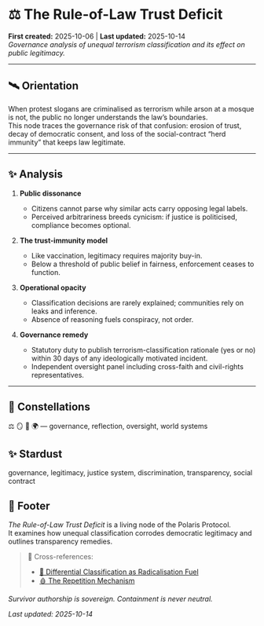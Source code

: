 # ⚖️ The Rule-of-Law Trust Deficit
**First created:** 2025-10-06 | **Last updated:** 2025-10-14  
*Governance analysis of unequal terrorism classification and its effect on public legitimacy.*

---

## 🛰️ Orientation  
When protest slogans are criminalised as terrorism while arson at a mosque is not, the public no longer understands the law’s boundaries.  
This node traces the governance risk of that confusion: erosion of trust, decay of democratic consent, and loss of the social-contract “herd immunity” that keeps law legitimate.

---

## ✨ Analysis  

1. **Public dissonance**  
   - Citizens cannot parse why similar acts carry opposing legal labels.  
   - Perceived arbitrariness breeds cynicism: if justice is politicised, compliance becomes optional.  

2. **The trust-immunity model**  
   - Like vaccination, legitimacy requires majority buy-in.  
   - Below a threshold of public belief in fairness, enforcement ceases to function.  

3. **Operational opacity**  
   - Classification decisions are rarely explained; communities rely on leaks and inference.  
   - Absence of reasoning fuels conspiracy, not order.  

4. **Governance remedy**  
   - Statutory duty to publish terrorism-classification rationale (yes or no) within 30 days of any ideologically motivated incident.  
   - Independent oversight panel including cross-faith and civil-rights representatives.  

---

## 🌌 Constellations  
⚖️ 🪞 🧿 🌍 — governance, reflection, oversight, world systems  

## ✨ Stardust  
governance, legitimacy, justice system, discrimination, transparency, social contract  

## 🏮 Footer  
*The Rule-of-Law Trust Deficit* is a living node of the Polaris Protocol.  
It examines how unequal classification corrodes democratic legitimacy and outlines transparency remedies.  

> 📡 Cross-references:
> 
> - [🧨 Differential Classification as Radicalisation Fuel](../../🪬_Radicalisation_Extremism/🧨_differential_classification_as_radicalisation_fuel.md)  
> - [🩸 The Repetition Mechanism](../../🩸_Genocide_Denialism/🩸_the_repetition_mechanism.md)  

*Survivor authorship is sovereign. Containment is never neutral.*  

_Last updated: 2025-10-14_
